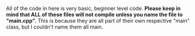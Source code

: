 All of the code in here is very basic, beginner level code.
__Please keep in mind that ALL of these files will not compile unless you name the file to "main.cpp".__
This is because they are all part of their own respective "main" class, but I couldn't name them all main.
